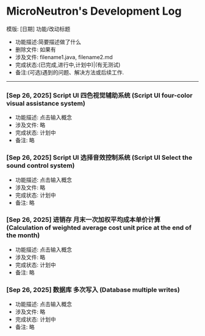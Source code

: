 # MicroNeutron's Development Log
模版:
  [日期] 功能/改动标题
* 功能描述:简要描述做了什么
* 删除文件: 如果有
* 涉及文件: filename1.java, filename2.md
* 完成状态:(已完成,进行中,计划中)|(有无测试)
* 备注:(可选)遇到的问题、解决方法或后续工作.

---
### [Sep 26, 2025] Script UI 四色视觉辅助系统 (Script UI four-color visual assistance system)  
* 功能描述: 点击输入概念
* 涉及文件: 略
* 完成状态: 计划中
* 备注: 略
### [Sep 26, 2025] Script UI 选择音效控制系统 (Script UI Select the sound control system)  
* 功能描述: 点击输入概念
* 涉及文件: 略
* 完成状态: 计划中
* 备注: 略
### [Sep 26, 2025] 进销存 月末一次加权平均成本单价计算 (Calculation of weighted average cost unit price at the end of the month)  
* 功能描述: 点击输入概念
* 涉及文件: 略
* 完成状态: 计划中
* 备注: 略
### [Sep 26, 2025] 数据库 多次写入 (Database multiple writes)  
* 功能描述: 点击输入概念
* 涉及文件: 略
* 完成状态: 计划中
* 备注: 略

